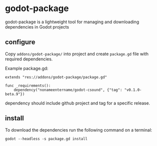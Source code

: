 godot-package
=============

godot-package is a lightweight tool for managing and downloading dependencies in Godot projects

configure
---------

Copy `addons/godot-package/` into project and create `package.gd` file with required dependencies.

Example package.gd:

    extends "res://addons/godot-package/package.gd"

    func _requirements():
        dependency("nonameentername/godot-csound", {"tag": "v0.1.0-beta.9"})   

dependency should include github project and tag for a specific release.

install
--------

To download the dependencies run the following command on a terminal:

    godot --headless -s package.gd install
